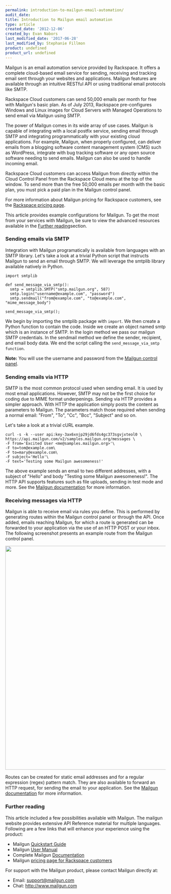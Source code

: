 ```yaml
---
permalink: introduction-to-mailgun-email-automation/
audit_date:
title: Introduction to Mailgun email automation
type: article
created_date: '2012-12-06'
created_by: Evan Nabors
last_modified_date: '2017-06-28'
last_modified_by: Stephanie Fillmon
product: undefined
product_url: undefined
---
```


Mailgun is an email automation service provided by Rackspace. It offers
a complete cloud-based email service for sending, receiving and tracking
email sent through your websites and applications. Mailgun features are
available through an intuitive RESTful API or using traditional email
protocols like SMTP.

Rackspace Cloud customers can send 50,000 emails per month for free with
Mailgun's basic plan. As of July 2013, Rackspace pre-configures Windows
and Linux images for Cloud Servers with Managed Operations to send email
via Mailgun using SMTP.

The power of Mailgun comes in its wide array of use cases. Mailgun is
capable of integrating with a local postfix service, sending email
through SMTP and integrating programmatically with your existing cloud
applications. For example, Mailgun, when properly configured, can
deliver emails from a blogging software content management system (CMS)
such as WordPress, integrate with bug tracking software or any open
source software needing to send emails. Mailgun can also be used to
handle incoming email.

Rackspace Cloud customers can access Mailgun from directly within
the Cloud Control Panel from the Rackspace Cloud menu at the top of the window. To send more than the free
50,000 emails per month with the basic plan, you must pick a paid
plan in the Mailgun control panel.

For more information about Mailgun pricing for Rackspace customers, see
the [Rackspace pricing page](http://www.mailgun.com/rackspace).

This article provides example configurations for Mailgun. To get the
most from your services with Mailgun, be sure to view the advanced
resources available in the [Further reading](#further-reading)section.

### Sending emails via SMTP

Integration with Mailgun programatically is available from languages
with an SMTP library. Let's take a look at a trivial Python script that
instructs Mailgun to send an email through SMTP. We will leverage the
smtplib library available natively in Python.

    import smtplib

    def send_message_via_smtp():
      smtp = smtplib.SMTP("smtp.mailgun.org", 587)
      smtp.login("username@example.com", "password")
      smtp.sendmail("from@example.com", "to@example.com", "mime_message_body")

    send_message_via_smtp();

We begin by importing the smtplib package with `import`.  We then create
a Python function to contain the code. Inside we create an object named
smtp which is an instance of SMTP. In the login method we pass our
mailgun SMTP credentials. In the sendmail method we define the sender,
recipient, and email body data. We end the script calling the
`send_message_via_smtp function`.

**Note:** You will use the username and password from the [Mailgun control
panel](https://mailgun.com/sessions/new).

### Sending emails via HTTP

SMTP is the most common protocol used when sending email. It is used by
most email applications. However, SMTP may not be the first choice for
coding due to MIME format underpenings. Sending via HTTP provides a
simpler approach. With HTTP the application simply posts the content as
parameters to Mailgun. The parameters match those required when sending
a normal email: "From", "To", "Cc", "Bcc", "Subject" and so on.

Let's take a look at a trivial cURL example.

    curl -s -k --user api:key-3ax6xnjp29jd6fds4gc373sgvjxteol0 \
    https://api.mailgun.com/v2/samples.mailgun.org/messages \
    -F from='Excited User <me@samples.mailgun.org>'\
    -F to=tom@example.com\
    -F to=mary@example.com\
    -F subject='Hello'\
    -F text='Testing some Mailgun awesomeness!'

The above example sends an email to two different addresses, with a
subject of "Hello" and body "Testing some Mailgun awesomeness!". The
HTTP API supports features such as file uploads, sending in test mode
and more. See the [Mailgun
documentation](http://documentation.mailgun.com/user_manual.html) for
more information.

### Receiving messages via HTTP

Mailgun is able to receive email via rules you define. This is performed
by generating routes within the Mailgun control panel or through the
API. Once added, emails reaching Mailgun, for which a route is generated
can be forwarded to your application via the use of an HTTP POST or your
inbox. The following screenshot presents an example route from the Mailgun
control panel.

<img src="{% asset_path rackspace-email/introduction-to-mailgun-email-automation/1560-3231-newimg2_0.png %}" width="700" />

Routes can be created for static email addresses and for a regular
expression (regex) pattern match. They are also available to forward an
HTTP request, for sending the email to your application. See the [Mailgun
documentation](https://documentation.mailgun.com/user_manual.html#receiving-forwarding-and-storing-messages) for more information.

### Further reading

This article included a few possibilities available with Mailgun. The
mailgun website provides extensive API Reference material for multiple
languages. Following are a few links that will enhance your
experience using the product:

-   Mailgun [Quickstart
    Guide](https://documentation.mailgun.com/quickstart.html)
-   Mailgun [User
    Manual](http://documentation.mailgun.com/user_manual.html)
-   Complete Mailgun [Documentation](http://documentation.mailgun.com/)
-   Mailgun [pricing page for Rackspace
    customers](http://www.mailgun.com/rackspace)

For support with the Mailgun product, please contact Mailgun directly
at:

-   Email: <support@mailgun.com>
-   Chat: <http://www.mailgun.com>
